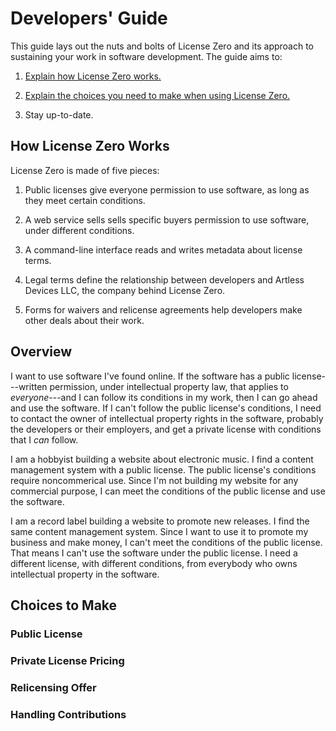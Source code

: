 # Developers' Guide

This guide lays out the nuts and bolts of License Zero and its approach to sustaining your work in software development.  The guide aims to:

1. [Explain how License Zero works.](#how)

2. [Explain the choices you need to make when using License Zero.](#choices)

3. Stay up-to-date.

## <a id="how">How License Zero Works</a>

License Zero is made of five pieces:

1. Public licenses give everyone permission to use software, as long as they meet certain conditions.

2. A web service sells sells specific buyers permission to use software, under different conditions.

3. A command-line interface reads and writes metadata about license terms.

4. Legal terms define the relationship between developers and Artless Devices LLC, the company behind License Zero.

5. Forms for waivers and relicense agreements help developers make other deals about their work.

## Overview

I want to use software I've found online. If the software has a public license---written permission, under intellectual property law, that applies to _everyone_---and I can follow its conditions in my work, then I can go ahead and use the software. If I can't follow the public license's conditions, I need to contact the owner of intellectual property rights in the software, probably the developers or their employers, and get a private license with conditions that I _can_ follow.

I am a hobbyist building a website about electronic music. I find a content management system with a public license. The public license's conditions require noncommerical use. Since I'm not building my website for any commercial purpose, I can meet the conditions of the public license and use the software.

I am a record label building a website to promote new releases. I find the same content management system. Since I want to use it to promote my business and make money, I can't meet the conditions of the public license. That means I can't use the software under the public license. I need a different license, with different conditions, from everybody who owns intellectual property in the software.

## <a id="choices">Choices to Make</a>

### Public License

### Private License Pricing

### Relicensing Offer

### Handling Contributions
